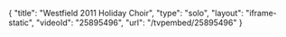 {
    "title": "Westfield 2011 Holiday Choir",
    "type": "solo",
    "layout": "iframe-static",
    "videoId": "25895496",
    "url": "\/tvpembed\/25895496"
}